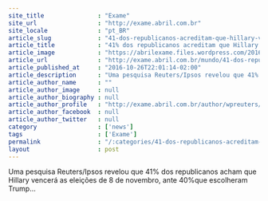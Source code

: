 ```yaml
---
site_title               : "Exame"
site_url                 : "http://exame.abril.com.br"
site_locale              : "pt_BR"
article_slug             : "41-dos-republicanos-acreditam-que-hillary-vencera-eleicoes"
article_title            : "41% dos republicanos acreditam que Hillary vencerá eleições"
article_image            : "https://abrilexame.files.wordpress.com/2016/10/2016-10-20t033143z_288741298_s1beuhzibnab_rtrmadp_3_usa-election-debate.jpg?quality=70&strip=all&w=1024"
article_url              : "http://exame.abril.com.br/mundo/41-dos-republicanos-acreditam-que-hillary-vencera-eleicoes/"
article_published_at     : "2016-10-26T22:01:14-02:00"
article_description      : "Uma pesquisa Reuters/Ipsos revelou que 41% dos republicanos acham que Hillary vencerá as eleições de 8 de novembro, ante 40%que escolheram Trump..."
article_author_name      : ""
article_author_image     : null
article_author_biography : null
article_author_profile   : "http://exame.abril.com.br/author/wpreuters/"
article_author_facebook  : null
article_author_twitter   : null
category                 : ['news']
tags                     : ['Exame']
permalink                : "/:categories/41-dos-republicanos-acreditam-que-hillary-vencera-eleicoes/"
layout                   : post
---
```


Uma pesquisa Reuters/Ipsos revelou que 41% dos republicanos acham que Hillary vencerá as eleições de 8 de novembro, ante 40%que escolheram Trump...
